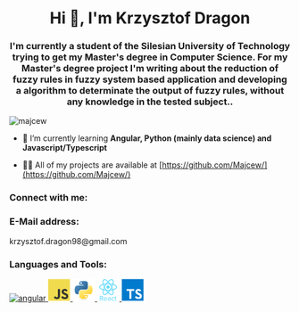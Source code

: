 <h1 align="center">Hi 👋, I'm Krzysztof Dragon</h1>
<h3 align="center">I'm currently a student of the Silesian University of Technology trying to get my Master's degree in Computer Science. For my Master's degree project I'm writing about the reduction of fuzzy rules in fuzzy system based application and developing a algorithm to determinate the output of fuzzy rules, without any knowledge in the tested subject..</h3>

<p align="left"> <img src="https://komarev.com/ghpvc/?username=majcew&label=Profile%20views&color=0e75b6&style=flat" alt="majcew" /> </p>

- 🌱 I’m currently learning **Angular, Python (mainly data science) and Javascript/Typescript**

- 👨‍💻 All of my projects are available at [https://github.com/Majcew/](https://github.com/Majcew/)

<h3 align="left">Connect with me:</h3>
<h3>E-Mail address:</h3> krzysztof.dragon98@gmail.com
<p align="left">
</p>

<h3 align="left">Languages and Tools:</h3>
<p align="left"> <a href="https://angular.io" target="_blank" rel="noreferrer"> <img src="https://angular.io/assets/images/logos/angular/angular.svg" alt="angular" width="40" height="40"/> </a> <a href="https://developer.mozilla.org/en-US/docs/Web/JavaScript" target="_blank" rel="noreferrer"> <img src="https://raw.githubusercontent.com/devicons/devicon/master/icons/javascript/javascript-original.svg" alt="javascript" width="40" height="40"/> </a> <a href="https://www.python.org" target="_blank" rel="noreferrer"> <img src="https://raw.githubusercontent.com/devicons/devicon/master/icons/python/python-original.svg" alt="python" width="40" height="40"/> </a> <a href="https://reactjs.org/" target="_blank" rel="noreferrer"> <img src="https://raw.githubusercontent.com/devicons/devicon/master/icons/react/react-original-wordmark.svg" alt="react" width="40" height="40"/> </a> <a href="https://www.typescriptlang.org/" target="_blank" rel="noreferrer"> <img src="https://raw.githubusercontent.com/devicons/devicon/master/icons/typescript/typescript-original.svg" alt="typescript" width="40" height="40"/> </a> </p>
